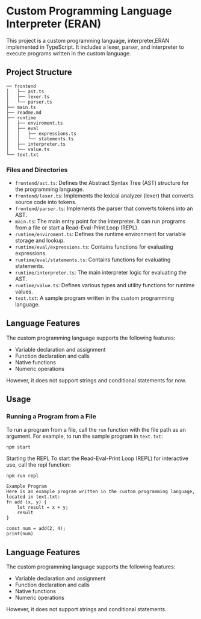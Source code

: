 # Custom Programming Language Interpreter (ERAN)

This project is a custom programming language, interpreter,ERAN implemented in TypeScript. It includes a lexer, parser, and interpreter to execute programs written in the custom language.

## Project Structure
```
── frontend
│   ├── ast.ts
│   ├── lexer.ts
│   └── parser.ts
├── main.ts
├── readme.md
├── runtime
│   ├── enviroment.ts
│   ├── eval
│   │   ├── expressions.ts
│   │   └── statements.ts
│   ├── interpreter.ts
│   └── value.ts
└── text.txt
```
### Files and Directories

- `frontend/ast.ts`: Defines the Abstract Syntax Tree (AST) structure for the programming language.
- `frontend/lexer.ts`: Implements the lexical analyzer (lexer) that converts source code into tokens.
- `frontend/parser.ts`: Implements the parser that converts tokens into an AST.
- `main.ts`: The main entry point for the interpreter. It can run programs from a file or start a Read-Eval-Print Loop (REPL).
- `runtime/enviroment.ts`: Defines the runtime environment for variable storage and lookup.
- `runtime/eval/expressions.ts`: Contains functions for evaluating expressions.
- `runtime/eval/statements.ts`: Contains functions for evaluating statements.
- `runtime/interpreter.ts`: The main interpreter logic for evaluating the AST.
- `runtime/value.ts`: Defines various types and utility functions for runtime values.
- `text.txt`: A sample program written in the custom programming language.

## Language Features

The custom programming language supports the following features:
- Variable declaration and assignment
- Function declaration and calls
- Native functions
- Numeric operations

However, it does not support strings and conditional statements for now.

## Usage

### Running a Program from a File

To run a program from a file, call the `run` function with the file path as an argument. For example, to run the sample program in `text.txt`:

```sh
npm start
```
Starting the REPL
To start the Read-Eval-Print Loop (REPL) for interactive use, call the repl function:
```
npm run repl
```
```
Example Program
Here is an example program written in the custom programming language, located in text.txt:
fn add (x, y) {
    let result = x + y;
    result
}

const num = add(2, 4);
print(num)
```
## Language Features

The custom programming language supports the following features:
- Variable declaration and assignment
- Function declaration and calls
- Native functions
- Numeric operations

However, it does not support strings and conditional statements.

